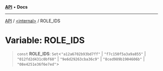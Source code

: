 [**API**](../../README.md) • **Docs**

***

[API](../../README.md) / [\<internal\>](../README.md) / ROLE\_IDS

# Variable: ROLE\_IDS

> `const` **ROLE\_IDS**: `Set`\<`"a12a6702b93bd7ff"` \| `"f7c150f5a3a9a855"` \| `"012fd2d431c0bf60"` \| `"9e6d29263cba36c9"` \| `"8ced989b1904606b"` \| `"08e4251e36f6e7ed"`\>
